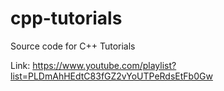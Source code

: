 # cpp-tutorials
Source code for C++ Tutorials

Link: https://www.youtube.com/playlist?list=PLDmAhHEdtC83fGZ2vYoUTPeRdsEtFb0Gw
